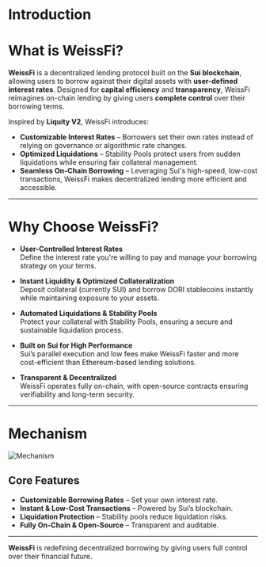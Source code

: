 # Introduction

# What is WeissFi?

**WeissFi** is a decentralized lending protocol built on the **Sui blockchain**, allowing users to borrow against their digital assets with **user-defined interest rates**. Designed for **capital efficiency** and **transparency**, WeissFi reimagines on-chain lending by giving users **complete control** over their borrowing terms.

Inspired by **Liquity V2**, WeissFi introduces:

- **Customizable Interest Rates** – Borrowers set their own rates instead of relying on governance or algorithmic rate changes.
- **Optimized Liquidations** – Stability Pools protect users from sudden liquidations while ensuring fair collateral management.
- **Seamless On-Chain Borrowing** – Leveraging Sui's high-speed, low-cost transactions, WeissFi makes decentralized lending more efficient and accessible.

---

# Why Choose WeissFi?

- **User-Controlled Interest Rates**  
  Define the interest rate you're willing to pay and manage your borrowing strategy on your terms.

- **Instant Liquidity & Optimized Collateralization**  
  Deposit collateral (currently SUI) and borrow DORI stablecoins instantly while maintaining exposure to your assets.

- **Automated Liquidations & Stability Pools**  
  Protect your collateral with Stability Pools, ensuring a secure and sustainable liquidation process.

- **Built on Sui for High Performance**  
  Sui’s parallel execution and low fees make WeissFi faster and more cost-efficient than Ethereum-based lending solutions.

- **Transparent & Decentralized**  
  WeissFi operates fully on-chain, with open-source contracts ensuring verifiability and long-term security.

---

# Mechanism
![Mechanism](/img/mechanism.avif)

## Core Features

- **Customizable Borrowing Rates** – Set your own interest rate.  
- **Instant & Low-Cost Transactions** – Powered by Sui’s blockchain.  
- **Liquidation Protection** – Stability pools reduce liquidation risks.  
- **Fully On-Chain & Open-Source** – Transparent and auditable.

---

**WeissFi** is redefining decentralized borrowing by giving users full control over their financial future.
